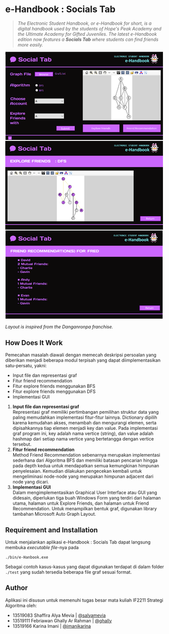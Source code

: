 # e-Handbook : Socials Tab

> _The Electronic Student Handbook, or e-Handbook for short, is a digital handbook used by the students of Hope's Peak Academy and the Ultimate Academy for Gifted Juveniles. The latest e-Handbook edition now features a **Socials Tab** where students can find friends more easily._

<img src="image13.png" width="500"></img>
<img src="image12.png" width="500"></img>
<img src="image15.png" width="500"></img>

*Layout is inspired from the Danganronpa franchise.*

## How Does It Work
Pemecahan masalah diawali dengan memecah deskripsi persoalan yang diberikan menjadi beberapa modul terpisah yang dapat diimplementasikan satu-persatu, yakni:
- Input file dan representasi graf
- Fitur friend recommendation
- Fitur explore friends menggunakan BFS
- Fitur explore friends menggunakan DFS
- Implementasi GUI
1. **Input file dan representasi graf**\
Representasi graf memiliki pertimbangan pemilihan struktur data yang paling memudahkan implementasi fitur-fitur lainnya. Dictionary dipilih karena kemudahan akses, menambah dan mengurangi elemen, serta dipisahkannya tiap elemen menjadi key dan value. Pada implementasi graf program ini, key adalah nama vertice (string), dan value adalah hashmap dari setiap nama vertice yang bertetangga dengan vertice tersebut.
2. **Fitur friend recommendation**\
Method Friend Recommendation sebenarnya merupakan implementasi sederhana dari Algoritma BFS dan memiliki batasan pencarian hingga pada depth kedua untuk mendapatkan semua  kemungkinan himpunan penyelesaian. Kemudian dilakukan pengecekan kembali untuk mengeliminasi node-node yang merupakan himpunan adjacent dari node yang dicari. 
3. **Implementasi GUI**\
Dalam mengimplementasikan Graphical User Interface atau GUI yang didesain, diperlukan tiga buah Windows Form yang terdiri dari halaman utama, halaman untuk Explore Friends, dan halaman untuk Friend Recommendation. Untuk menampilkan bentuk graf, digunakan library tambahan Microsoft Auto Graph Layout.

## Requirement and Installation
Untuk menjalankan aplikasi e-Handbook : Socials Tab dapat langsung membuka *executable file*-nya pada
```
./bin/e-Hanbook.exe
```
Sebagai contoh kasus-kasus yang dapat digunakan terdapat di dalam folder `./test` yang sudah tersedia beberapa file graf sesuai format.

## Author

Aplikasi ini disusun untuk memenuhi tugas besar mata kuliah IF2211 Strategi Algoritma oleh:

- 13519083 Shaffira Alya Mevia | [@salyamevia](https://github.com/salyamevia)
- 13519111 Febriawan Ghally Ar Rahman | [@ghally](https://github.com/ghallyy)
- 13519166 Karina Imani | [@imanikarina](https://github.com/imanikarina)
